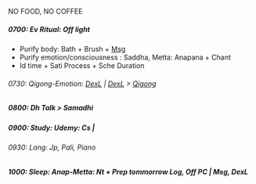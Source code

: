 NO FOOD, NO COFFEE
##### 0700: Ev Ritual: Off light
+ Purify body: Bath + Brush + [Msg](https://github.com/ThanhNguyen24590/Body/blob/main/00.Exc_Msg.md)
+ Purify emotion/consciousness : Saddha, Metta: Anapana + Chant
+ Id time + Sati Process + Sche Duration
###### 0730: Qigong-Emotion: [DexL](https://github.com/ThanhNguyen24590/Body/blob/main/1.1.Exc_DexL.md) | [DexL](https://github.com/ThanhNguyen24590/Body/blob/main/1.2.Exc_Dex.md) > [Qigong](https://github.com/ThanhNguyen24590/Body/blob/main/2.1.Exc_Qi_5-Animalls.md)
##### 0800: Dh Talk > Samadhi
##### 0900: Study: Udemy: Cs | 
###### 0930: Lang: Jp, Pali, Piano
##### 1000: Sleep: Anap-Metta: Nt + Prep tommorrow Log, Off PC | Msg, DexL
